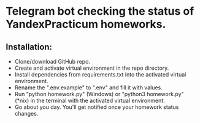# Telegram bot checking the status of YandexPracticum homeworks.  

## Installation:
- Clone/download GitHub repo.
- Create and activate virtual environment in the repo directory.
- Install dependencies from requirements.txt into the activated virtual environment.
- Rename the ".env.example" to ".env" and fill it with values.
- Run "python homework.py" (Windows) or "python3 homework.py" (*nix) in the terminal with the activated virtual environment.
- Go about you day. You'll get notified once your homework status changes.
